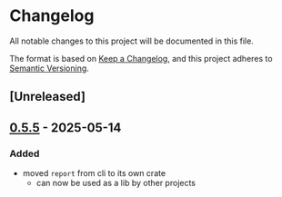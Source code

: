 # Changelog

All notable changes to this project will be documented in this file.

The format is based on [Keep a Changelog](https://keepachangelog.com/en/1.0.0/),
and this project adheres to [Semantic Versioning](https://semver.org/spec/v2.0.0.html).

## [Unreleased]

## [0.5.5](https://github.com/flashbots/contender/releases/tag/contender_report-v0.5.5) - 2025-05-14

### Added

- moved `report` from cli to its own crate
  - can now be used as a lib by other projects
